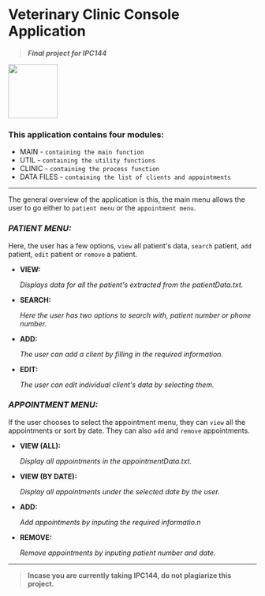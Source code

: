 # **Veterinary Clinic Console Application**  
> ***Final project for IPC144***
<img src="https://upload.wikimedia.org/wikipedia/commons/1/19/C_Logo.png" alt=" " width="100" height="110">

### This application contains four modules:
  - MAIN       - `containing the main function`
  - UTIL       - `containing the utility functions`                                              
  - CLINIC     - `containing the process function`
  - DATA FILES - `containing the list of clients and appointments`
-----------------------------------------------------------------------
The general overview of the application is this, the main menu allows the user to go either to `patient menu` or the `appointment menu`.

### ***PATIENT MENU:***
Here, the user has a few options, `view` all patient's data, `search` patient, `add` patient, `edit` patient or `remove` a patient.
  - **VIEW:**
    
    *Displays data for all the patient's extracted from the patientData.txt.*
  - **SEARCH:**
    
    *Here the user has two options to search with, patient number or phone number.*
  - **ADD:**
    
    *The user can add a client by filling in the required information.*
  - **EDIT:**
    
    *The user can edit individual client's data by selecting them.*

### ***APPOINTMENT MENU:***
If the user chooses to select the appointment menu, they can `view` all the appointments or sort by date. They can also `add` and `remove` appointments.

  - **VIEW (ALL):**

    *Display all appointments in the appointmentData.txt.*
  - **VIEW (BY DATE):**
    
    *Display all appointments under the selected date by the user.*
  - **ADD:**
    
    *Add appointments by inputing the required informatio.n*
  - **REMOVE:**

    *Remove appointments by inputing patient number and date.*
--------------------------------------------------------------------------
> **Incase you are currently taking IPC144, do not plagiarize this project.**
